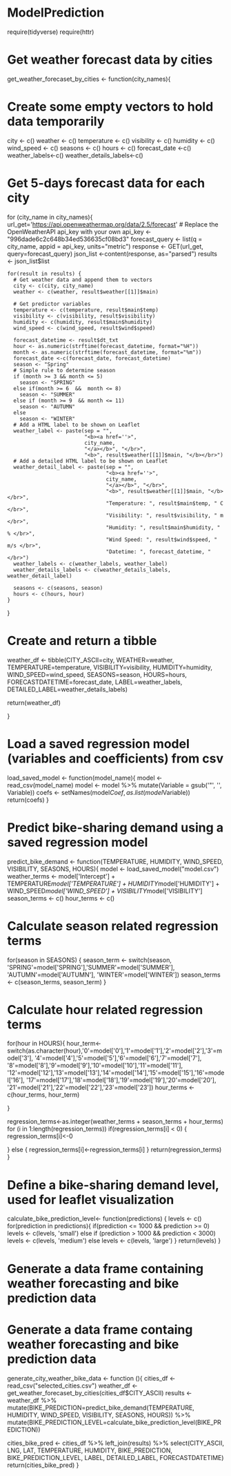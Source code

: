 # ModelPrediction

require(tidyverse)
require(httr)


# Get weather forecast data by cities
get_weather_forecaset_by_cities <- function(city_names){
  # Create some empty vectors to hold data temporarily
  city <- c()
  weather <- c()
  temperature <- c()
  visibility <- c()
  humidity <- c()
  wind_speed <- c()
  seasons <- c()
  hours <- c()
  forecast_date <-c()
  weather_labels<-c()
  weather_details_labels<-c()
  
  # Get 5-days forecast data for each city
  for (city_name in city_names){
    url_get='https://api.openweathermap.org/data/2.5/forecast'
    # Replace the OpenWeatherAPI api_key with your own
    api_key <- "996dade6c2c648b34ed536635cf08bd3"
    forecast_query <- list(q = city_name, appid = api_key, units="metric")
    response <- GET(url_get, query=forecast_query)
    json_list <-content(response, as="parsed")
    results <- json_list$list
    
    for(result in results) {
      # Get weather data and append them to vectors
      city <- c(city, city_name)
      weather <- c(weather, result$weather[[1]]$main)
      
      # Get predictor variables
      temperature <- c(temperature, result$main$temp)
      visibility <- c(visibility, result$visibility)
      humidity <- c(humidity, result$main$humidity)
      wind_speed <- c(wind_speed, result$wind$speed)
      
      forecast_datetime <- result$dt_txt
      hour <- as.numeric(strftime(forecast_datetime, format="%H"))
      month <- as.numeric(strftime(forecast_datetime, format="%m"))
      forecast_date <-c(forecast_date, forecast_datetime)
      season <- "Spring"
      # Simple rule to determine season
      if (month >= 3 && month <= 5)
        season <- "SPRING"
      else if(month >= 6  &&  month <= 8)
        season <- "SUMMER"
      else if (month >= 9  && month <= 11)
        season <- "AUTUMN"
      else
        season <- "WINTER"
      # Add a HTML label to be shown on Leaflet
      weather_label <- paste(sep = "",
                             "<b><a href=''>",
                             city_name, 
                             "</a></b>", "</br>", 
                             "<b>", result$weather[[1]]$main, "</b></br>")
      # Add a detailed HTML label to be shown on Leaflet
      weather_detail_label <- paste(sep = "",
                                    "<b><a href=''>",
                                    city_name, 
                                    "</a></b>", "</br>", 
                                    "<b>", result$weather[[1]]$main, "</b></br>",
                                    "Temperature: ", result$main$temp, " C </br>",
                                    "Visibility: ", result$visibility, " m </br>",
                                    "Humidity: ", result$main$humidity, " % </br>", 
                                    "Wind Speed: ", result$wind$speed, " m/s </br>", 
                                    "Datetime: ", forecast_datetime, " </br>")
      weather_labels <- c(weather_labels, weather_label)
      weather_details_labels <- c(weather_details_labels, weather_detail_label)
      
      seasons <- c(seasons, season)
      hours <- c(hours, hour)
    }
  }
  # Create and return a tibble
  weather_df <- tibble(CITY_ASCII=city, WEATHER=weather, 
                       TEMPERATURE=temperature,
                       VISIBILITY=visibility, 
                       HUMIDITY=humidity, 
                       WIND_SPEED=wind_speed, SEASONS=season, HOURS=hours, FORECASTDATETIME=forecast_date, 
                       LABEL=weather_labels, DETAILED_LABEL=weather_details_labels)
  
  return(weather_df)
  
}

# Load a saved regression model (variables and coefficients) from csv
load_saved_model <- function(model_name){
  model <- read_csv(model_name)
  model <- model %>% 
    mutate(Variable = gsub('"', '', Variable))
  coefs <- setNames(model$Coef, as.list(model$Variable))
  return(coefs)
}


# Predict bike-sharing demand using a saved regression model
predict_bike_demand <- function(TEMPERATURE, HUMIDITY, WIND_SPEED, VISIBILITY, SEASONS, HOURS){
  model <- load_saved_model("model.csv")
  weather_terms <- model['Intercept'] + TEMPERATURE*model['TEMPERATURE'] + HUMIDITY*model['HUMIDITY'] +
    WIND_SPEED*model['WIND_SPEED'] + VISIBILITY*model['VISIBILITY'] 
  season_terms <- c()
  hour_terms <- c()
  # Calculate season related regression terms
  for(season in SEASONS) {
    season_term <- switch(season, 'SPRING'=model['SPRING'],'SUMMER'=model['SUMMER'],
                          'AUTUMN'=model['AUTUMN'], 'WINTER'=model['WINTER'])
    season_terms <- c(season_terms, season_term)
  }
  # Calculate hour related regression terms
  for(hour in HOURS){
    hour_term<- switch(as.character(hour),'0'=model['0'],'1'=model['1'],'2'=model['2'],'3'=model['3'],
                       '4'=model['4'],'5'=model['5'],'6'=model['6'],'7'=model['7'],
                       '8'=model['8'],'9'=model['9'],'10'=model['10'],'11'=model['11'],
                       '12'=model['12'],'13'=model['13'],'14'=model['14'],'15'=model['15'],'16'=model['16'],
                       '17'=model['17'],'18'=model['18'],'19'=model['19'],'20'=model['20'],
                       '21'=model['21'],'22'=model['22'],'23'=model['23'])
    hour_terms <- c(hour_terms, hour_term)
    
  }
  
regression_terms<-as.integer(weather_terms + season_terms + hour_terms)
for (i in 1:length(regression_terms))
  if(regression_terms[i] < 0)
  {
    regression_terms[i]<-0
      
  }
  else
  {
    regression_terms[i]<-regression_terms[i]
  }
return(regression_terms)
}


# Define a bike-sharing demand level, used for leaflet visualization
calculate_bike_prediction_level<- function(predictions) {
  levels <- c()
  for(prediction in predictions){
    if(prediction <= 1000 && prediction >= 0)
      levels <- c(levels, 'small')
    else if (prediction > 1000 && prediction < 3000)
      levels <- c(levels, 'medium')
    else
      levels <- c(levels, 'large')
  }
  return(levels)
}

# Generate a data frame containing weather forecasting and bike prediction data
# Generate a data frame containg weather forecasting and bike prediction data
generate_city_weather_bike_data <- function (){
  cities_df <- read_csv("selected_cities.csv")
  weather_df <- get_weather_forecaset_by_cities(cities_df$CITY_ASCII)
  results <- weather_df %>% 
    mutate(BIKE_PREDICTION=predict_bike_demand(TEMPERATURE, HUMIDITY, WIND_SPEED, VISIBILITY, SEASONS, HOURS)) %>%
    mutate(BIKE_PREDICTION_LEVEL=calculate_bike_prediction_level(BIKE_PREDICTION))
  
  cities_bike_pred <- cities_df %>% left_join(results) %>% 
    select(CITY_ASCII, LNG, LAT, TEMPERATURE, HUMIDITY, BIKE_PREDICTION, BIKE_PREDICTION_LEVEL, LABEL, DETAILED_LABEL, FORECASTDATETIME)
  return(cities_bike_pred)
}
